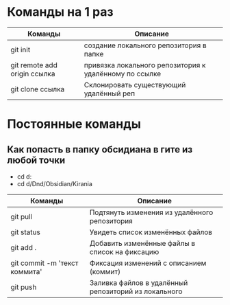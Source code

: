 # Команды на 1 раз

| Команды                      | Описание                                               |
| ---------------------------- | ------------------------------------------------------ |
| git init                     | создание локального репозитория в папке                |
| git remote add origin ссылка | привязка локального репозитория к удалённому по ссылке |
| git clone ссылка             | Склонировать существующий удалённый реп                |
# Постоянные команды

## Как попасть в папку обсидиана в гите из любой точки

- cd d:
- cd d/Dnd/Obsidian/Kirania

| Команды                       | Описание                                             |
| ----------------------------- | ---------------------------------------------------- |
| git pull                      | Подтянуть изменения из удалённого репозитория        |
| git status                    | Увидеть список изменённых файлов                     |
| git add .                     | Добавить изменённые файлы в список на фиксацию       |
| git commit -m 'текст коммита' | Фиксация изменений с описанием (коммит)              |
| git push                      | Заливка файлов в удалённый репозиторий из локального |
